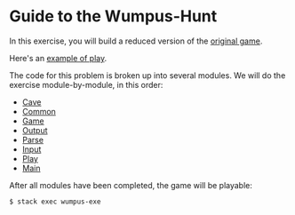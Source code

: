 # Guide to the Wumpus-Hunt

In this exercise, you will build a reduced version of the [original
game](https://www.atariarchives.org/bcc1/showpage.php?page=247).

Here's an [example of play](Example.md).

The code for this problem is broken up into several modules. We will do the
exercise module-by-module, in this order:

* [Cave](Cave.md)
* [Common](Common.md)
* [Game](Game.md)
* [Output](Output.md)
* [Parse](Parse.md)
* [Input](Input.md)
* [Play](Play.md)
* [Main](Main.md)

After all modules have been completed, the game will be playable:

    $ stack exec wumpus-exe
